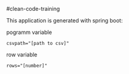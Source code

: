 #clean-code-training

This application is generated with spring boot:

pogramm variable 

`csvpath="[path to csv]"` 

row variable

`rows="[number]"`

